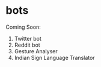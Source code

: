 # bots


Coming Soon:

1. Twitter bot
2. Reddit bot
3. Gesture Analyser
4. Indian Sign Language Translator